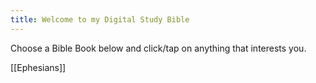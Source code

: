 ```yaml
---
title: Welcome to my Digital Study Bible
---
```

Choose a Bible Book below and click/tap on anything that interests you. 

[[Ephesians]]
